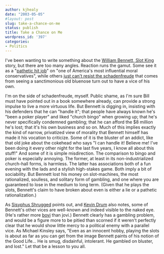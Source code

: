 ```yaml
---
author: kjhealy
date: "2003-05-05"
#layout: post
slug: take-a-chance-on-me
status: publish
title: Take a Chance on Me
wordpress_id: '397'
categories:
- Politics
---
```


I've been wanting to write something about the [William Bennett, Slot King](http://www.washingtonmonthly.com/features/2003/0306.green.html) story, but there are too many angles. Reaction runs the gamut. Some see it as a "[pathetic hit job](http://englandssword.blogspot.com/2003_05_04_englandssword_archive.html#200240783)" on "one of America's most influential moral conservatives", while others [just can't resist the schadenfreude](http://slate.msn.com/id/2082526/) that comes from seeing a sanctimonious old bluenose turn out to have a vice of his own.

I'm on the side of schadenfreude, myself. Public shame, as I'm sure Bill must have pointed out in a book somewhere already, can provide a strong impulse to live a more virtuous life. But Bennett is digging in, insisting with his defenders that he can "handle it"; that people have always known he's "been a poker player" and liked "church bingo" when growing up; that he's never specifically condemned gambling; that he can afford the $8 million he's lost; that it's his own business and so on. Much of this implies exactly the kind of narrow, privatized view of morality that Bennett himself has made it his vocation to criticize. Some of it is the bluster of an addict, like that old joke about the cokehead who says "I can handle it! Believe me! I've been doing it every other night for the last five years, I know all about this stuff!" And some of it is simple misdirection. The comparison to bingo and poker is especially annoying. The former, at least in its non-industrialized church-hall forms, is harmless. The latter has associations both of a fun evening with the lads and a stylish high-stakes game. Both imply a bit of sociability. But Bennett lost his money on slot-machines, the most rationalized, soulless, and solitary form of gambling, and one where you are guaranteed to lose in the medium to long term. (Given that he plays the slots, Bennett's claim to have broken about even is either a lie or a pathetic rationalization.)

As [Sisyphus Shrugged](http://www.livejournal.com/users/jmhm/337537.html) points out, and [Kevin Drum](http://www.calpundit.com/archives/001146.html) also notes, some of Bennett's other vices are well-known and indeed visible to the naked eye. (He's rather more [bovi](http://www.kieranhealy.org/files/misc/bennett.html) than jovi.) Bennett clearly has a gambling problem, and would be a figure more to be pitied than scorned if it weren't perfectly clear that he would show little mercy to a political enemy with a parallel vice. As Michael Kinsley says, "Even as an innocent hobby, playing the slots is about as far as you can get from the image Bennett paints of his notion of the Good Life… He is smug, disdainful, intolerant. He gambled on bluster, and lost." Let that be a lesson to you all.
